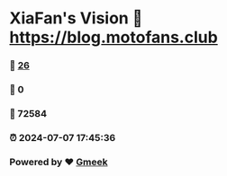# XiaFan's Vision :link: https://blog.motofans.club 
### :page_facing_up: [26](https://blog.motofans.club/tag.html) 
### :speech_balloon: 0 
### :hibiscus: 72584 
### :alarm_clock: 2024-07-07 17:45:36 
### Powered by :heart: [Gmeek](https://github.com/Meekdai/Gmeek)
